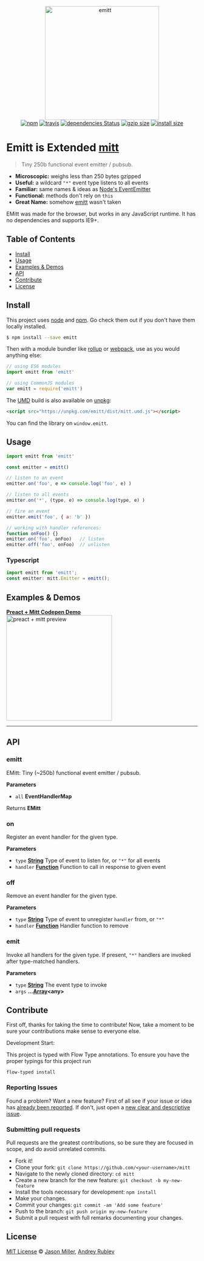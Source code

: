 <p align="center">
  <img src="https://i.imgur.com/BqsX9NT.png" width="300" height="300" alt="emitt">
  <br>
  <a href="https://www.npmjs.org/package/emitt"><img src="https://img.shields.io/npm/v/emitt.svg?style=flat" alt="npm"></a> <a href="https://travis-ci.org/anru/emitt"><img src="https://travis-ci.org/anru/emitt.svg?branch=master" alt="travis"></a> <a href="https://david-dm.org/anru/emitt"><img src="https://david-dm.org/anru/mitt/status.svg" alt="dependencies Status"></a> <a href="https://unpkg.com/emitt/dist/mitt.umd.js"><img src="http://img.badgesize.io/https://unpkg.com/emitt/dist/mitt.umd.js?compression=gzip" alt="gzip size"></a> <a href="https://packagephobia.now.sh/result?p=emitt"><img src="https://packagephobia.now.sh/badge?p=emitt" alt="install size"></a>
  
</p>

# Emitt is Extended [mitt](https://github.com/developit/mitt)

> Tiny 250b functional event emitter / pubsub.

-   **Microscopic:** weighs less than 250 bytes gzipped
-   **Useful:** a wildcard `"*"` event type listens to all events
-   **Familiar:** same names & ideas as [Node's EventEmitter](https://nodejs.org/api/events.html#events_class_eventemitter)
-   **Functional:** methods don't rely on `this`
-   **Great Name:** somehow [emitt](https://npm.im/emitt) wasn't taken

EMitt was made for the browser, but works in any JavaScript runtime. It has no dependencies and supports IE9+.

## Table of Contents

-   [Install](#install)
-   [Usage](#usage)
-   [Examples & Demos](#examples--demos)
-   [API](#api)
-   [Contribute](#contribute)
-   [License](#license)

## Install

This project uses [node](http://nodejs.org) and [npm](https://npmjs.com). Go check them out if you don't have them locally installed.

```sh
$ npm install --save emitt
```

Then with a module bundler like [rollup](http://rollupjs.org/) or [webpack](https://webpack.js.org/), use as you would anything else:

```javascript
// using ES6 modules
import emitt from 'emitt'

// using CommonJS modules
var emitt = require('emitt')
```

The [UMD](https://github.com/umdjs/umd) build is also available on [unpkg](https://unpkg.com):

```html
<script src="https://unpkg.com/emitt/dist/mitt.umd.js"></script>
```

You can find the library on `window.emitt`.

## Usage

```js
import emitt from 'emitt'

const emitter = emitt()

// listen to an event
emitter.on('foo', e => console.log('foo', e) )

// listen to all events
emitter.on('*', (type, e) => console.log(type, e) )

// fire an event
emitter.emit('foo', { a: 'b' })

// working with handler references:
function onFoo() {}
emitter.on('foo', onFoo)   // listen
emitter.off('foo', onFoo)  // unlisten
```

### Typescript

```ts
import emitt from 'emitt';
const emitter: mitt.Emitter = emitt();
```

## Examples & Demos

<a href="http://codepen.io/developit/pen/rjMEwW?editors=0110">
  <b>Preact + Mitt Codepen Demo</b>
  <br>
  <img src="https://i.imgur.com/CjBgOfJ.png" width="278" alt="preact + mitt preview">
</a>

* * *

## API

<!-- Generated by documentation.js. Update this documentation by updating the source code. -->

### emitt

EMitt: Tiny (~250b) functional event emitter / pubsub.

**Parameters**

-   `all` **EventHandlerMap** 

Returns **EMitt** 

### on

Register an event handler for the given type.

**Parameters**

-   `type` **[String](https://developer.mozilla.org/docs/Web/JavaScript/Reference/Global_Objects/String)** Type of event to listen for, or `"*"` for all events
-   `handler` **[Function](https://developer.mozilla.org/docs/Web/JavaScript/Reference/Statements/function)** Function to call in response to given event

### off

Remove an event handler for the given type.

**Parameters**

-   `type` **[String](https://developer.mozilla.org/docs/Web/JavaScript/Reference/Global_Objects/String)** Type of event to unregister `handler` from, or `"*"`
-   `handler` **[Function](https://developer.mozilla.org/docs/Web/JavaScript/Reference/Statements/function)** Handler function to remove

### emit

Invoke all handlers for the given type.
If present, `"*"` handlers are invoked after type-matched handlers.

**Parameters**

-   `type` **[String](https://developer.mozilla.org/docs/Web/JavaScript/Reference/Global_Objects/String)** The event type to invoke
-   `args` **...[Array](https://developer.mozilla.org/docs/Web/JavaScript/Reference/Global_Objects/Array)&lt;any>** 

## Contribute

First off, thanks for taking the time to contribute!
Now, take a moment to be sure your contributions make sense to everyone else.

Development Start:

This project is typed with Flow Type annotations. To ensure you have the proper typings for this project run

`flow-typed install`

### Reporting Issues

Found a problem? Want a new feature? First of all see if your issue or idea has [already been reported](../../issues).
If don't, just open a [new clear and descriptive issue](../../issues/new).

### Submitting pull requests

Pull requests are the greatest contributions, so be sure they are focused in scope, and do avoid unrelated commits.

-   Fork it!
-   Clone your fork: `git clone https://github.com/<your-username>/mitt`
-   Navigate to the newly cloned directory: `cd mitt`
-   Create a new branch for the new feature: `git checkout -b my-new-feature`
-   Install the tools necessary for development: `npm install`
-   Make your changes.
-   Commit your changes: `git commit -am 'Add some feature'`
-   Push to the branch: `git push origin my-new-feature`
-   Submit a pull request with full remarks documenting your changes.

## License

[MIT License](https://opensource.org/licenses/MIT) © [Jason Miller](https://jasonformat.com/), [Andrey Rublev](http://anru.me)
